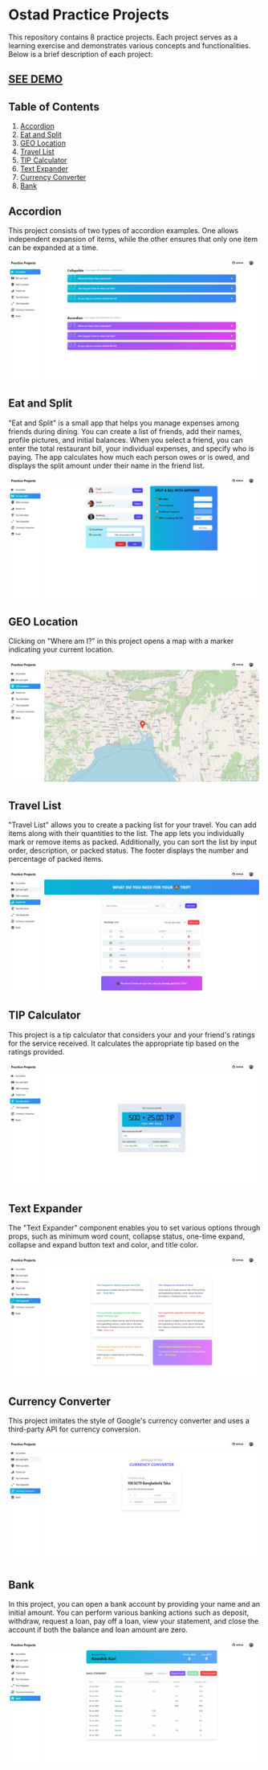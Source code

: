 # Ostad Practice Projects

This repository contains 8 practice projects. Each project serves as a learning exercise and demonstrates various concepts and functionalities. Below is a brief description of each project:

## <a href="https://ostad-practice.vercel.app" target="_blank" rel="noopener noreferrer">SEE DEMO</a>

## Table of Contents

1. [Accordion](#accordion)
2. [Eat and Split](#eat-and-split)
3. [GEO Location](#geo-location)
4. [Travel List](#travel-list)
5. [TIP Calculator](#tip-calculator)
6. [Text Expander](#text-expander)
7. [Currency Converter](#currency-converter)
8. [Bank](#bank)

## Accordion

This project consists of two types of accordion examples. One allows independent expansion of items, while the other ensures that only one item can be expanded at a time.

![Accordion](/public/screenshots/accordion.png?raw=true)

## Eat and Split

"Eat and Split" is a small app that helps you manage expenses among friends during dining. You can create a list of friends, add their names, profile pictures, and initial balances. When you select a friend, you can enter the total restaurant bill, your individual expenses, and specify who is paying. The app calculates how much each person owes or is owed, and displays the split amount under their name in the friend list.

![Eat and Split](/public/screenshots/eat_n_split.png?raw=true)

## GEO Location

Clicking on "Where am I?" in this project opens a map with a marker indicating your current location.

![GEO Location](/public/screenshots/geo_location.png?raw=true)

## Travel List

"Travel List" allows you to create a packing list for your travel. You can add items along with their quantities to the list. The app lets you individually mark or remove items as packed. Additionally, you can sort the list by input order, description, or packed status. The footer displays the number and percentage of packed items.

![Travel List](/public/screenshots/travel_list.png?raw=true)

## TIP Calculator

This project is a tip calculator that considers your and your friend's ratings for the service received. It calculates the appropriate tip based on the ratings provided.

![TIP Calculator](/public/screenshots/tip_calculator.png?raw=true)

## Text Expander

The "Text Expander" component enables you to set various options through props, such as minimum word count, collapse status, one-time expand, collapse and expand button text and color, and title color.

![Text Expander](/public/screenshots/text_expander.png?raw=true)

## Currency Converter

This project imitates the style of Google's currency converter and uses a third-party API for currency conversion.

![Currency Converter](/public/screenshots/currency_converter.png?raw=true)

## Bank

In this project, you can open a bank account by providing your name and an initial amount. You can perform various banking actions such as deposit, withdraw, request a loan, pay off a loan, view your statement, and close the account if both the balance and loan amount are zero.

![Bank](/public/screenshots/bank.png?raw=true)
